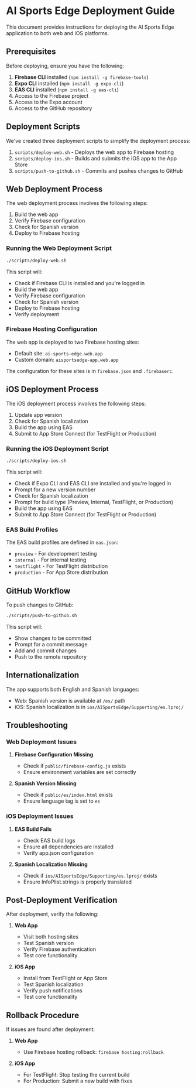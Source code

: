 # AI Sports Edge Deployment Guide

This document provides instructions for deploying the AI Sports Edge application to both web and iOS platforms.

## Prerequisites

Before deploying, ensure you have the following:

1. **Firebase CLI** installed (`npm install -g firebase-tools`)
2. **Expo CLI** installed (`npm install -g expo-cli`)
3. **EAS CLI** installed (`npm install -g eas-cli`)
4. Access to the Firebase project
5. Access to the Expo account
6. Access to the GitHub repository

## Deployment Scripts

We've created three deployment scripts to simplify the deployment process:

1. `scripts/deploy-web.sh` - Deploys the web app to Firebase hosting
2. `scripts/deploy-ios.sh` - Builds and submits the iOS app to the App Store
3. `scripts/push-to-github.sh` - Commits and pushes changes to GitHub

## Web Deployment Process

The web deployment process involves the following steps:

1. Build the web app
2. Verify Firebase configuration
3. Check for Spanish version
4. Deploy to Firebase hosting

### Running the Web Deployment Script

```bash
./scripts/deploy-web.sh
```

This script will:
- Check if Firebase CLI is installed and you're logged in
- Build the web app
- Verify Firebase configuration
- Check for Spanish version
- Deploy to Firebase hosting
- Verify deployment

### Firebase Hosting Configuration

The web app is deployed to two Firebase hosting sites:
- Default site: `ai-sports-edge.web.app`
- Custom domain: `aisportsedge-app.web.app`

The configuration for these sites is in `firebase.json` and `.firebaserc`.

## iOS Deployment Process

The iOS deployment process involves the following steps:

1. Update app version
2. Check for Spanish localization
3. Build the app using EAS
4. Submit to App Store Connect (for TestFlight or Production)

### Running the iOS Deployment Script

```bash
./scripts/deploy-ios.sh
```

This script will:
- Check if Expo CLI and EAS CLI are installed and you're logged in
- Prompt for a new version number
- Check for Spanish localization
- Prompt for build type (Preview, Internal, TestFlight, or Production)
- Build the app using EAS
- Submit to App Store Connect (for TestFlight or Production)

### EAS Build Profiles

The EAS build profiles are defined in `eas.json`:
- `preview` - For development testing
- `internal` - For internal testing
- `testflight` - For TestFlight distribution
- `production` - For App Store distribution

## GitHub Workflow

To push changes to GitHub:

```bash
./scripts/push-to-github.sh
```

This script will:
- Show changes to be committed
- Prompt for a commit message
- Add and commit changes
- Push to the remote repository

## Internationalization

The app supports both English and Spanish languages:

- Web: Spanish version is available at `/es/` path
- iOS: Spanish localization is in `ios/AISportsEdge/Supporting/es.lproj/`

## Troubleshooting

### Web Deployment Issues

1. **Firebase Configuration Missing**
   - Check if `public/firebase-config.js` exists
   - Ensure environment variables are set correctly

2. **Spanish Version Missing**
   - Check if `public/es/index.html` exists
   - Ensure language tag is set to `es`

### iOS Deployment Issues

1. **EAS Build Fails**
   - Check EAS build logs
   - Ensure all dependencies are installed
   - Verify app.json configuration

2. **Spanish Localization Missing**
   - Check if `ios/AISportsEdge/Supporting/es.lproj/` exists
   - Ensure InfoPlist.strings is properly translated

## Post-Deployment Verification

After deployment, verify the following:

1. **Web App**
   - Visit both hosting sites
   - Test Spanish version
   - Verify Firebase authentication
   - Test core functionality

2. **iOS App**
   - Install from TestFlight or App Store
   - Test Spanish localization
   - Verify push notifications
   - Test core functionality

## Rollback Procedure

If issues are found after deployment:

1. **Web App**
   - Use Firebase hosting rollback: `firebase hosting:rollback`

2. **iOS App**
   - For TestFlight: Stop testing the current build
   - For Production: Submit a new build with fixes